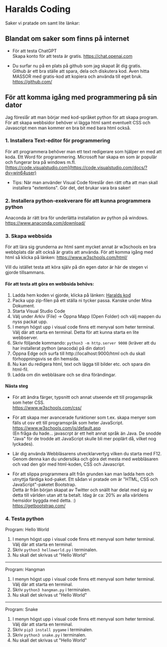 # Haralds Coding

Saker vi pratade om samt lite länkar:


## Blandat om saker som finns på internet

- För att testa ChatGPT<br />
Skapa konto för att testa är gratis. https://chat.openai.com

- Du surfar nu på en plats på github som jag skapat åt dig gratis.<br />
Github är ett bra ställe att spara, dela och diskutera kod. Även hitta MASSOR med gratis-kod att kopiera och använda till eget bruk. https://github.com/


## För att komma igång med programmering på sin dator

Jag föreslår att man börjar med kod-språket python för att skapa program. För att skapa webbsidor behöver vi lägga html samt eventuelt CSS och Javascript men man kommer en bra bit med bara html också.

### 1. Installera Text-editor för programmering
För att programmera behöver man ett text redigerare som hjälper en med att koda. Ett Word för programmering. Microsoft har skapa en som är populär och fungerar bra på windows m.fl. <br />
[https://code.visualstudio.com](https://code.visualstudio.com/docs/?dv=win64user)

- Tips:
När man använder Visual Code föreslår den rätt ofta att man skall installera "extentions". Gör det, det brukar vara bra saker!

### 2. Installera python-exekverare för att kunna programmera python
Anaconda är rätt bra för underlätta installation av python på windows. 
<br />
https://www.anaconda.com/download/


### 3. Skapa webbsida
För att lära sig grunderna av html samt mycket annat är w3schools en bra webbplats där allt också är gratis att använda. För att komma igång med html så klicka på länken: https://www.w3schools.com/html/

Vill du istället testa att köra själv på din egen dator är här de stegen vi gjorde tillsammans.


#### För att testa att göra en webbsida behövs:
1. Ladda hem koden vi gjorde, klicka på länken: [Haralds kod](https://github.com/christianwigren/harald-coding/archive/refs/heads/main.zip)
2. Packa upp zip-filen på ett ställa ni tycker passa. Kanske under Mina Dokument.
3. Starta Visual Studio Code
4. Välj under Arkiv (File) -> Öppna Mapp (Open Folder) och välj mappen du nyss packat upp.
2. I menyn högst upp i visual code finns ett menyval som heter terminal. Välj där att starta en terminal. Detta för att kunna starta en lite webbserver.
3. Skriv följande kommando: `python3 -m http.server 9000`
(kräver att du har installerat python (anacoda) på din dator)
4. Öppna Edge och surfa till http://localhost:9000/html och du skall förhoppningsvis se din hemsida.
5. Nu kan du redigera html, text och lägga till bilder etc. och spara din html-fil.
6. Ladda om din webbläsare och se dina förändingar.


#### Nästa steg
- För att ändra färger, typsnitt och annat utseende ett till progamspråk som heter CSS.<br /> https://www.w3schools.com/css/


- För att skapa mer avancerade funktioner som t.ex. skapa menyer som fälls ut osv ett till programspråk som heter JavaScript.<br />https://www.w3schools.com/js/default.asp
<br />(En fråga du hade... javascrpt är ett helt annat språk än Java. De snodde "Java" för de trodde att JavaScript skulle bli mer poplärt då, vilket nog lyckades).


- Lär dig använda Webbläsarens utvecklarvertyg vilken du starta med F12. Genom denna kan du undersöka och göra det mesta med webbläsaren och vad den gör med html-koden, CSS och Javascript.


- För att slippa programmera allt från grunden kan man ladda hem och utnyttja färdiga kod-paket. Ett sådan vi pratade om är "HTML, CSS och JavaScript"-paketet Bootstrap.<br /> Detta är från början skapat av Twitter och snällt har delat med sig av detta till världen utan att ta betalt. Idag är ca: 20% av alla världens hemsidor byggda med detta. :)<br />
https://getbootstrap.com/ <br />


### 4. Testa python
Program: Hello World
1. I menyn högst upp i visual code finns ett menyval som heter terminal. Välj där att starta en terminal.
2. Skriv `python3 helloworld.py` i terminalen.
3. Nu skall det skrivas ut "Hello World"
----
Program: Hangman
1. I menyn högst upp i visual code finns ett menyval som heter terminal. Välj där att starta en terminal.
2. Skriv `python3 hangman.py` i terminalen.
3. Nu skall det skrivas ut "Hello World"
----
Program: Snake
1. I menyn högst upp i visual code finns ett menyval som heter terminal. Välj där att starta en terminal.
2. Skriv `pip3 install pygame` i terminalen.
2. Skriv `python3 snake.py` i terminalen.
3. Nu skall det skrivas ut "Hello World"
